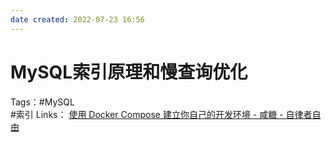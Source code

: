 ```yaml
---
date created: 2022-07-23 16:56
---
```


# MySQL索引原理和慢查询优化
Tags：#MySQL  
#索引
Links：
[使用 Docker Compose 建立你自己的开发环境 - 咸糖 - 自律者自由](https://vim0.com/post/docker-compose-dev/#%E6%9C%80%E5%90%8E)